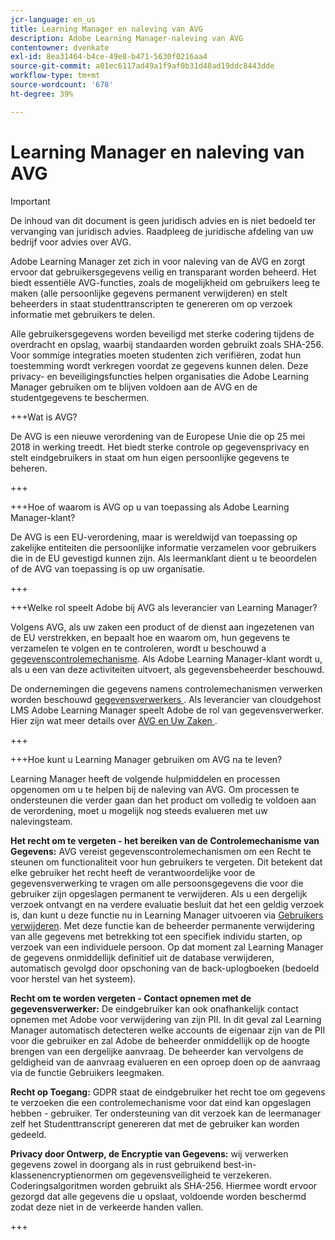 ```yaml
---
jcr-language: en_us
title: Learning Manager en naleving van AVG
description: Adobe Learning Manager-naleving van AVG
contentowner: dvenkate
exl-id: 8ea31464-b4ce-49e8-b471-5630f0216aa4
source-git-commit: a01ec6117ad49a1f9af0b31d48ad19ddc8443dde
workflow-type: tm+mt
source-wordcount: '678'
ht-degree: 39%

---
```


# Learning Manager en naleving van AVG

>[!IMPORTANT]
>
>De inhoud van dit document is geen juridisch advies en is niet bedoeld ter vervanging van juridisch advies. Raadpleeg de juridische afdeling van uw bedrijf voor advies over AVG.

Adobe Learning Manager zet zich in voor naleving van de AVG en zorgt ervoor dat gebruikersgegevens veilig en transparant worden beheerd. Het biedt essentiële AVG-functies, zoals de mogelijkheid om gebruikers leeg te maken (alle persoonlijke gegevens permanent verwijderen) en stelt beheerders in staat studenttranscripten te genereren om op verzoek informatie met gebruikers te delen.

Alle gebruikersgegevens worden beveiligd met sterke codering tijdens de overdracht en opslag, waarbij standaarden worden gebruikt zoals SHA-256. Voor sommige integraties moeten studenten zich verifiëren, zodat hun toestemming wordt verkregen voordat ze gegevens kunnen delen. Deze privacy- en beveiligingsfuncties helpen organisaties die Adobe Learning Manager gebruiken om te blijven voldoen aan de AVG en de studentgegevens te beschermen.

+++Wat is AVG?

De AVG is een nieuwe verordening van de Europese Unie die op 25 mei 2018 in werking treedt. Het biedt sterke controle op gegevensprivacy en stelt eindgebruikers in staat om hun eigen persoonlijke gegevens te beheren.

+++

+++Hoe of waarom is AVG op u van toepassing als Adobe Learning Manager-klant?

De AVG is een EU-verordening, maar is wereldwijd van toepassing op zakelijke entiteiten die persoonlijke informatie verzamelen voor gebruikers die in de EU gevestigd kunnen zijn.  Als leermanklant dient u te beoordelen of de AVG van toepassing is op uw organisatie.

+++

+++Welke rol speelt Adobe bij AVG als leverancier van Learning Manager?

Volgens AVG, als uw zaken een product of de dienst aan ingezetenen van de EU verstrekken, en bepaalt hoe en waarom om, hun gegevens te verzamelen te volgen en te controleren, wordt u beschouwd a [&#x200B; gegevenscontrolemechanisme &#x200B;](https://gdpr-info.eu/art-24-gdpr/). Als Adobe Learning Manager-klant wordt u, als u een van deze activiteiten uitvoert, als gegevensbeheerder beschouwd.

De ondernemingen die gegevens namens controlemechanismen verwerken worden beschouwd [&#x200B; gegevensverwerkers &#x200B;](https://gdpr-info.eu/art-28-gdpr/). Als leverancier van cloudgehost LMS Adobe Learning Manager speelt Adobe de rol van gegevensverwerker. Hier zijn wat meer details over [&#x200B; AVG en Uw Zaken &#x200B;](https://www.adobe.com/privacy/general-data-protection-regulation.html).

+++

+++Hoe kunt u Learning Manager gebruiken om AVG na te leven?

Learning Manager heeft de volgende hulpmiddelen en processen opgenomen om u te helpen bij de naleving van AVG. Om processen te ondersteunen die verder gaan dan het product om volledig te voldoen aan de verordening, moet u mogelijk nog steeds evalueren met uw nalevingsteam.

**Het recht om te vergeten - het bereiken van de Controlemechanisme van Gegevens:** AVG vereist gegevenscontrolemechanismen om een Recht te steunen om functionaliteit voor hun gebruikers te vergeten. Dit betekent dat elke gebruiker het recht heeft de verantwoordelijke voor de gegevensverwerking te vragen om alle persoonsgegevens die voor die gebruiker zijn opgeslagen permanent te verwijderen. Als u een dergelijk verzoek ontvangt en na verdere evaluatie besluit dat het een geldig verzoek is, dan kunt u deze functie nu in Learning Manager uitvoeren via [Gebruikers verwijderen](../administrators/feature-summary/purge-users.md). Met deze functie kan de beheerder permanente verwijdering van alle gegevens met betrekking tot een specifiek individu starten, op verzoek van een individuele persoon. Op dat moment zal Learning Manager de gegevens onmiddellijk definitief uit de database verwijderen, automatisch gevolgd door opschoning van de back-uplogboeken (bedoeld voor herstel van het systeem).

**Recht om te worden vergeten - Contact opnemen met de gegevensverwerker:** De eindgebruiker kan ook onafhankelijk contact opnemen met Adobe voor verwijdering van zijn PII. In dit geval zal Learning Manager automatisch detecteren welke accounts de eigenaar zijn van de PII voor die gebruiker en zal Adobe de beheerder onmiddellijk op de hoogte brengen van een dergelijke aanvraag. De beheerder kan vervolgens de geldigheid van de aanvraag evalueren en een oproep doen op de aanvraag via de functie Gebruikers leegmaken.

**Recht op Toegang:** GDPR staat de eindgebruiker het recht toe om gegevens te verzoeken die een controlemechanisme voor dat eind kan opgeslagen hebben - gebruiker. Ter ondersteuning van dit verzoek kan de leermanager zelf het Studenttranscript genereren dat met de gebruiker kan worden gedeeld.

**Privacy door Ontwerp, de Encryptie van Gegevens:** wij verwerken gegevens zowel in doorgang als in rust gebruikend best-in-klassenencryptienormen om gegevensveiligheid te verzekeren. Coderingsalgoritmen worden gebruikt als SHA-256. Hiermee wordt ervoor gezorgd dat alle gegevens die u opslaat, voldoende worden beschermd zodat deze niet in de verkeerde handen vallen.

+++
